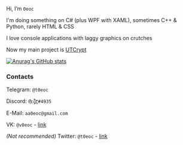 Hi, I’m `0eoc`

I'm doing something on C# (plus WPF with XAML), sometimes C++ & Python, rarely HTML & CSS

I love console applications with laggy graphics on crutches

Now my main project is [UTCrypt](https://0eoc-0.github.io/UTCrypt/)

[![Anurag's GitHub stats](https://github-readme-stats.vercel.app/api?username=a0eoc&show_icons=true&border_radius=10&border_color=5043C6&bg_color=65,4F448E,2A2351&custom_title=%F0%9F%93%88%20GitHub%20Stats&title_color=B2CBF2&include_all_commits=1&text_color=9A9CFE&icon_color=9A81FE&hide_rank=true)](https://github.com/anuraghazra/github-readme-stats)

### Contacts

Telegram: `@t0eoc`

Discord: `θ̫͑͋ε̧̊̄ó̪̒͝ς#4935`

E-Mail: `aa0eoc@gmail.com`

VK: `@v0eoc` - [link](https://vk.com/v0eoc)

_(Not recommended)_ Twitter: `@t0eoc` - [link](https://twitter.com/t0eoc)

